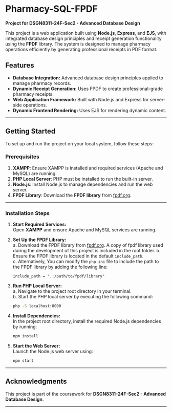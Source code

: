 
# Pharmacy-SQL-FPDF  

**Project for DSGN8311-24F-Sec2 - Advanced Database Design**  

This project is a web application built using **Node.js**, **Express**, and **EJS**, with integrated database design principles and receipt generation functionality using the **FPDF** library. The system is designed to manage pharmacy operations efficiently by generating professional receipts in PDF format.

## Features  
- **Database Integration:** Advanced database design principles applied to manage pharmacy records.  
- **Dynamic Receipt Generation:** Uses FPDF to create professional-grade pharmacy receipts.  
- **Web Application Framework:** Built with Node.js and Express for server-side operations.  
- **Dynamic Frontend Rendering:** Uses EJS for rendering dynamic content.  

---

## Getting Started  

To set up and run the project on your local system, follow these steps:  

### Prerequisites  
1. **XAMPP**: Ensure XAMPP is installed and required services (Apache and MySQL) are running.  
2. **PHP Local Server**: PHP must be installed to run the built-in server.  
3. **Node.js**: Install Node.js to manage dependencies and run the web server.  
4. **FPDF Library**: Download the **FPDF library** from [fpdf.org](http://www.fpdf.org/).  

---

### Installation Steps  

1. **Start Required Services:**  
   Open **XAMPP** and ensure Apache and MySQL services are running.  

2. **Set Up the FPDF Library:**  
   a. Download the FPDF library from [fpdf.org](http://www.fpdf.org/). A copy of fpdf library used during the development of this project is included in the root folder.
   b. Ensure the FPDF library is located in the default `include_path`.  
   c. Alternatively, You can modify the `php.ini` file to include the path to the FPDF library by adding the following line:  
      ```
      include_path = ".:/path/to/fpdf/library"
      ```  

3. **Run PHP Local Server:**  
   a. Navigate to the project root directory in your terminal.  
   b. Start the PHP local server by executing the following command:  
      ```bash
      php -S localhost:8000
      ```  

4. **Install Dependencies:**  
   In the project root directory, install the required Node.js dependencies by running:  
   ```bash
   npm install
   ```  

5. **Start the Web Server:**  
   Launch the Node.js web server using:  
   ```bash
   npm start
   ```  


---

## Acknowledgments  
This project is part of the coursework for **DSGN8311-24F-Sec2 - Advanced Database Design**.

---  
